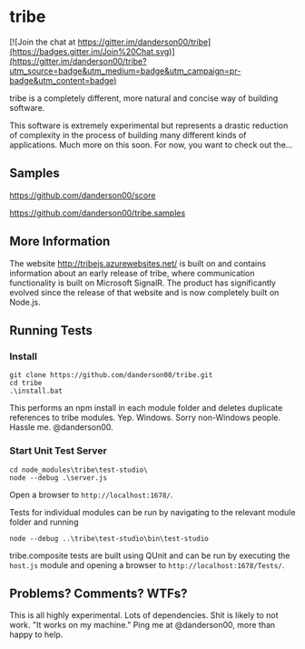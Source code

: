 # tribe

[![Join the chat at https://gitter.im/danderson00/tribe](https://badges.gitter.im/Join%20Chat.svg)](https://gitter.im/danderson00/tribe?utm_source=badge&utm_medium=badge&utm_campaign=pr-badge&utm_content=badge)

tribe is a completely different, more natural and concise way of building software.

This software is extremely experimental but represents a drastic reduction of complexity in the
process of building many different kinds of applications. Much more on this soon. For now, you want to check out the...

## Samples

https://github.com/danderson00/score

https://github.com/danderson00/tribe.samples

## More Information

The website http://tribejs.azurewebsites.net/ is built on and contains information about an early release of tribe, where communication functionality is built on Microsoft SignalR. The product has significantly evolved since the release of that website and is now completely built on Node.js. 

## Running Tests

### Install

    git clone https://github.com/danderson00/tribe.git
    cd tribe
    .\install.bat

This performs an npm install in each module folder and deletes duplicate references
to tribe modules. Yep. Windows. Sorry non-Windows people. Hassle me. @danderson00.

### Start Unit Test Server

    cd node_modules\tribe\test-studio\
    node --debug .\server.js

Open a browser to `http://localhost:1678/`.

Tests for individual modules can be run by navigating to the relevant module folder and running

    node --debug ..\tribe\test-studio\bin\test-studio

tribe.composite tests are built using QUnit and can be run by executing the
`host.js` module and opening a browser to `http://localhost:1678/Tests/`.

## Problems? Comments? WTFs?

This is all highly experimental. Lots of dependencies. Shit is likely to not work.
"It works on my machine." Ping me at @danderson00, more than happy to help.
